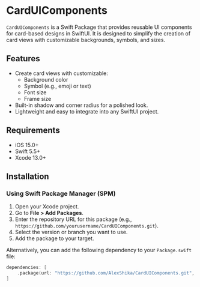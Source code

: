 # CardUIComponents

`CardUIComponents` is a Swift Package that provides reusable UI components for card-based designs in SwiftUI. It is designed to simplify the creation of card views with customizable backgrounds, symbols, and sizes.

## Features

- Create card views with customizable:
  - Background color
  - Symbol (e.g., emoji or text)
  - Font size
  - Frame size
- Built-in shadow and corner radius for a polished look.
- Lightweight and easy to integrate into any SwiftUI project.

## Requirements

- iOS 15.0+
- Swift 5.5+
- Xcode 13.0+

## Installation

### Using Swift Package Manager (SPM)

1. Open your Xcode project.
2. Go to **File > Add Packages**.
3. Enter the repository URL for this package (e.g., `https://github.com/yourusername/CardUIComponents.git`).
4. Select the version or branch you want to use.
5. Add the package to your target.

Alternatively, you can add the following dependency to your `Package.swift` file:

```swift
dependencies: [
    .package(url: "https://github.com/AlexShika/CardUIComponents.git", from: "1.0.0")
]
